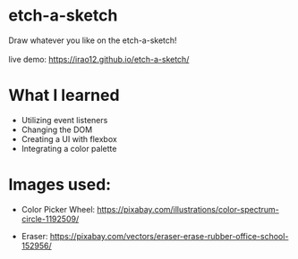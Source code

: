 # etch-a-sketch

Draw whatever you like on the etch-a-sketch!
<br/><br/>
live demo: https://irao12.github.io/etch-a-sketch/

# What I learned
- Utilizing event listeners
- Changing the DOM
- Creating a UI with flexbox
- Integrating a color palette

# Images used:
- Color Picker Wheel: https://pixabay.com/illustrations/color-spectrum-circle-1192509/

- Eraser: https://pixabay.com/vectors/eraser-erase-rubber-office-school-152956/
